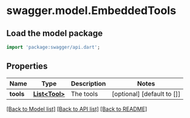 # swagger.model.EmbeddedTools

## Load the model package
```dart
import 'package:swagger/api.dart';
```

## Properties
Name | Type | Description | Notes
------------ | ------------- | ------------- | -------------
**tools** | [**List&lt;Tool&gt;**](Tool.md) | The tools | [optional] [default to []]

[[Back to Model list]](../README.md#documentation-for-models) [[Back to API list]](../README.md#documentation-for-api-endpoints) [[Back to README]](../README.md)

